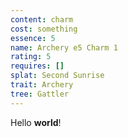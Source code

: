```yaml
---
content: charm
cost: something
essence: 5
name: Archery e5 Charm 1
rating: 5
requires: []
splat: Second Sunrise
trait: Archery
tree: Gattler
---
```


Hello **world**!
